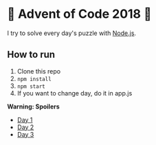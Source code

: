# 🎄 Advent of Code 2018 🎄

I try to solve every day's puzzle with [Node.js](https://nodejs.org/en/).

## How to run

1. Clone this repo
2. `npm install`
3. `npm start`
4. If you want to change day, do it in app.js

**Warning: Spoilers**

- [Day 1](./day01)
- [Day 2](./day02)
- [Day 3](./day03)
